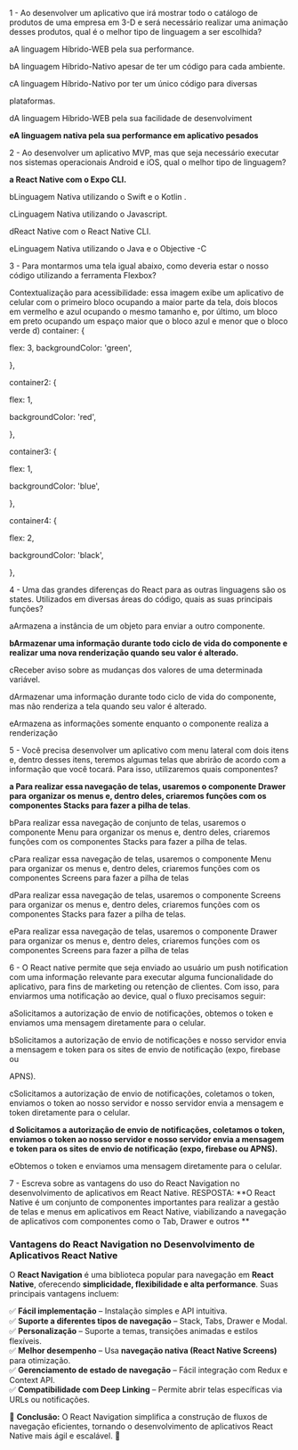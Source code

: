 1 - Ao desenvolver um aplicativo que irá mostrar todo o catálogo de produtos de uma
empresa em 3-D e será necessário realizar uma animação desses produtos, qual é o
melhor tipo de linguagem a ser escolhida?

aA linguagem Híbrido-WEB pela sua performance.

bA linguagem Híbrido-Nativo apesar de ter um código para cada ambiente.

cA linguagem Híbrido-Nativo por ter um único código para diversas

plataformas.

dA linguagem Híbrido-WEB pela sua facilidade de desenvolviment

**eA linguagem nativa pela sua performance em aplicativo pesados** 


2 - Ao desenvolver um aplicativo MVP, mas que seja necessário executar nos sistemas
operacionais Android e iOS, qual o melhor tipo de linguagem?

**a React Native com o Expo CLI.**

bLinguagem Nativa utilizando o Swift e o Kotlin .

cLinguagem Nativa utilizando o Javascript.

dReact Native com o React Native CLI.

eLinguagem Nativa utilizando o Java e o Objective -C

3 - Para montarmos uma tela igual abaixo, como deveria estar o nosso código utilizando a
ferramenta Flexbox? 

Contextualização para acessibilidade: essa imagem exibe um aplicativo de celular
com o primeiro bloco ocupando a maior parte da tela, dois blocos em vermelho e azul
ocupando o mesmo tamanho e, por último, um bloco em preto ocupando um espaço
maior que o bloco azul e menor que o bloco verde
d) container: {

flex: 3, 
backgroundColor: 'green',

},

container2: {

flex: 1,

backgroundColor: 'red',

},

container3: {

flex: 1,

backgroundColor: 'blue',

},

container4: {

flex: 2,

backgroundColor: 'black',

},

4 - Uma das grandes diferenças do React para as outras linguagens são os states.
Utilizados em diversas áreas do código, quais as suas principais funções?

aArmazena a instância de um objeto para enviar a outro componente.

**bArmazenar uma informação durante todo ciclo de vida do componente e**
**realizar uma nova renderização quando seu valor é alterado.**

cReceber aviso sobre as mudanças dos valores de uma determinada variável.

dArmazenar uma informação durante todo ciclo de vida do componente, mas
não renderiza a tela quando seu valor é alterado.

eArmazena as informações somente enquanto o componente realiza a
renderização

5 - Você precisa desenvolver um aplicativo com menu lateral com dois itens e, dentro
desses itens, teremos algumas telas que abrirão de acordo com a informação que você
tocará. Para isso, utilizaremos quais componentes?

**a Para realizar essa navegação de telas, usaremos o componente Drawer para**
**organizar os menus e, dentro deles, criaremos funções com os**
**componentes Stacks para fazer a pilha de telas**.

bPara realizar essa navegação de conjunto de telas, usaremos o componente
Menu para organizar os menus e, dentro deles, criaremos funções com os
componentes Stacks para fazer a pilha de telas.

cPara realizar essa navegação de telas, usaremos o componente Menu para
organizar os menus e, dentro deles, criaremos funções com os
componentes Screens para fazer a pilha de telas

dPara realizar essa navegação de telas, usaremos o componente Screens para
organizar os menus e, dentro deles, criaremos funções com os
componentes Stacks para fazer a pilha de telas.

ePara realizar essa navegação de telas, usaremos o componente Drawer para
organizar os menus e, dentro deles, criaremos funções com os
componentes Screens para fazer a pilha de telas

6 - O React native permite que seja enviado ao usuário um push notification com uma
informação relevante para executar alguma funcionalidade do aplicativo, para fins de
marketing ou retenção de clientes. Com isso, para enviarmos uma notificação
ao device, qual o fluxo precisamos seguir:

aSolicitamos a autorização de envio de notificações, obtemos o token e
enviamos uma mensagem diretamente para o celular.

bSolicitamos a autorização de envio de notificações e nosso servidor envia a
mensagem e token para os sites de envio de notificação (expo, firebase ou

APNS).

cSolicitamos a autorização de envio de notificações, coletamos o token,
enviamos o token ao nosso servidor e nosso servidor envia a mensagem
e token diretamente para o celular.

**d Solicitamos a autorização de envio de notificações, coletamos o token,**
**enviamos o token ao nosso servidor e nosso servidor envia a mensagem e**
**token para os sites de envio de notificação (expo, firebase ou APNS).**

eObtemos o token e enviamos uma mensagem diretamente para o celular.

7 - Escreva sobre as vantagens do uso do React Navigation no desenvolvimento de
aplicativos em React Native.
RESPOSTA:
**O React Native é um conjunto de componentes importantes para realizar a gestão de
telas e menus em aplicativos em React Native, viabilizando a navegação de aplicativos
com componentes como o Tab, Drawer e outros  **

### **Vantagens do React Navigation no Desenvolvimento de Aplicativos React Native**

O **React Navigation** é uma biblioteca popular para navegação em **React Native**, oferecendo **simplicidade, flexibilidade e alta performance**. Suas principais vantagens incluem:

✅ **Fácil implementação** – Instalação simples e API intuitiva.  
✅ **Suporte a diferentes tipos de navegação** – Stack, Tabs, Drawer e Modal.  
✅ **Personalização** – Suporte a temas, transições animadas e estilos flexíveis.  
✅ **Melhor desempenho** – Usa **navegação nativa (React Native Screens)** para otimização.  
✅ **Gerenciamento de estado de navegação** – Fácil integração com Redux e Context API.  
✅ **Compatibilidade com Deep Linking** – Permite abrir telas específicas via URLs ou notificações.

📌 **Conclusão:** O React Navigation simplifica a construção de fluxos de navegação eficientes, tornando o desenvolvimento de aplicativos React Native mais ágil e escalável. 🚀